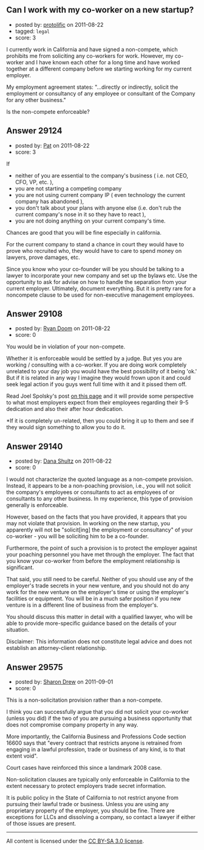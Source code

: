## Can I work with my co-worker on a new startup?

- posted by: [protolific](https://stackexchange.com/users/-1/12881-protolific) on 2011-08-22
- tagged: `legal`
- score: 3

I currently work in California and have signed a non-compete, which prohibits me from soliciting any co-workers for work. However, my co-worker and I have known each other for a long time and have worked together at a different company before we starting working for my current employer. 

My employment agreement states: "...directly or indirectly, solicit the employment or consultancy of any employee or consultant of the Company for any other business."

Is the non-compete enforceable?


## Answer 29124

- posted by: [Pat](https://stackexchange.com/users/-1/12885-pat) on 2011-08-22
- score: 3

If

 * neither of you are essential to the company's business ( i.e. not CEO, CFO, VP, etc. ),
 * you are not starting a competing company
 * you are not using current company IP ( even technology the current company has abandoned ),
 * you don't talk about your plans with anyone else (i.e. don't rub the current company's nose in it so they have to react ),
 * you are not doing anything on your current company's time.

Chances are good that you will be fine especially in california.

For the current company to stand a chance in court they would have to prove who recruited who, they would have to care to spend money on lawyers, prove damages, etc. 

Since you know who your co-founder will be you should be talking to a lawyer to incorporate your new company and set up the bylaws etc. Use the opportunity to ask for advise on how to handle the separation from your current employer. Ultimately, document everything. But it is pretty rare for a noncompete clause to be used for non-executive management employees.


## Answer 29108

- posted by: [Ryan Doom](https://stackexchange.com/users/-1/5655-ryan-doom) on 2011-08-22
- score: 0

<p>You would be in violation of your non-compete. </p>

<p>Whether it is enforceable would be settled by a judge.  But yes you are working / consulting with a co-worker. If you are doing work completely unrelated to your day job you would have the best possibility of it being 'ok.' But if it is related in any way I imagine they would frown upon it and could seek legal action if you guys went full time with it and it pissed them off.</p>

<p>Read Joel Spolsky's post <a href="http://answers.onstartups.com/questions/19422/if-im-working-at-a-company-do-they-have-intellectual-property-rights-to-the-stu/20136#20136">on this page</a> and it will provide some perspective to what most employers expect from their employees regarding their 9-5 dedication and also their after hour dedication.</p>

<p>*If it is completely un-related, then you could bring it up to them and see if they would sign something to allow you to do it.  </p>



## Answer 29140

- posted by: [Dana Shultz](https://stackexchange.com/users/-1/1841-dana-shultz) on 2011-08-22
- score: 0

I would not characterize the quoted language as a non-compete provision. Instead, it appears to be a non-poaching provision, i.e., you will not solicit the company's employees or consultants to act as employees of or consultants to any other business. In my experience, this type of provision generally is enforceable.

However, based on the facts that you have provided, it appears that you may not violate that provision. In working on the new startup, you apparently will not be "solicit[ing] the employment or consultancy" of your co-worker - you will be soliciting him to be a co-founder. 

Furthermore, the point of such a provision is to protect the employer against your poaching personnel you have met through the employer. The fact that you know your co-worker from before the employment relationship is significant.

That said, you still need to be careful. Neither of you should use any of the employer's trade secrets in your new venture, and you should not do any work for the new venture on the employer's time or using the employer's facilities or equipment. You will be in a much safer position if you new venture is in a different line of business from the employer's.

You should discuss this matter in detail with a qualified lawyer, who will be able to provide more-specific guidance based on the details of your situation.

Disclaimer: This information does not constitute legal advice and does not establish an attorney-client relationship.


## Answer 29575

- posted by: [Sharon Drew](https://stackexchange.com/users/-1/11202-sharon-drew) on 2011-09-01
- score: 0

This is a non-solicitation provision rather than a non-compete. 

I think you can successfully argue that you did not solicit your co-worker (unless you did) if the two of you are pursuing a business opportunity that does not compromise company property in any way. 

More importantly, the 
California Business and Professions Code section 16600 says that "every contract that restricts anyone is retrained from engaging in a lawful profession, trade or business of any kind, is to that extent void". 

Court cases have reinforced this since a landmark 2008 case. 

Non-solicitation clauses are typically only enforceable in California to the extent necessary to protect employers trade secret information. 

It is public policy in the State of California to not restrict anyone from pursuing their lawful trade or business. Unless you are using any proprietary property of the employer, you should be fine. There are exceptions for LLCs and dissolving a company, so contact a lawyer if either of those issues are present. 



---

All content is licensed under the [CC BY-SA 3.0 license](https://creativecommons.org/licenses/by-sa/3.0/).
